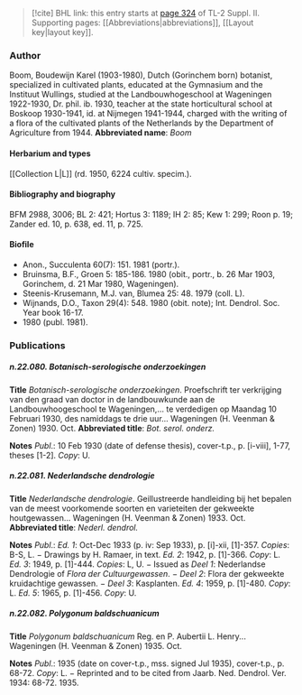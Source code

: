 > [!cite] BHL link: this entry starts at [page 324](https://www.biodiversitylibrary.org/page/33265521) of TL-2 Suppl. II.
> Supporting pages: [[Abbreviations|abbreviations]], [[Layout key|layout key]].

### Author

Boom, Boudewijn Karel (1903-1980), Dutch (Gorinchem born) botanist, specialized in cultivated plants, educated at the Gymnasium and the Instituut Wullings, studied at the Landbouwhogeschool at Wageningen 1922-1930, Dr. phil. ib. 1930, teacher at the state horticultural school at Boskoop 1930-1941, id. at Nijmegen 1941-1944, charged with the writing of a flora of the cultivated plants of the Netherlands by the Department of Agriculture from 1944. 
**Abbreviated name**: *Boom*

#### Herbarium and types

[[Collection L|L]] (rd. 1950, 6224 cultiv. specim.).

#### Bibliography and biography

BFM 2988, 3006; BL 2: 421; Hortus 3: 1189; IH 2: 85; Kew 1: 299; Roon p. 19; Zander ed. 10, p. 638, ed. 11, p. 725.

#### Biofile

- Anon., Succulenta 60(7): 151. 1981 (portr.).
- Bruinsma, B.F., Groen 5: 185-186. 1980 (obit., portr., b. 26 Mar 1903, Gorinchem, d. 21 Mar 1980, Wageningen).
- Steenis-Krusemann, M.J. van, Blumea 25: 48. 1979 (coll. L).
- Wijnands, D.O., Taxon 29(4): 548. 1980 (obit. note); Int. Dendrol. Soc. Year book 16-17.
- 1980 (publ. 1981).

### Publications

##### n.22.080. Botanisch-serologische onderzoekingen

**Title**
*Botanisch-serologische onderzoekingen*. Proefschrift ter verkrijging van den graad van doctor in de landbouwkunde aan de Landbouwhoogeschool te Wageningen,... te verdedigen op Maandag 10 Februari 1930, des namiddags te drie uur... Wageningen (H. Veenman & Zonen) 1930. Oct.
**Abbreviated title**: *Bot. serol. onderz.*

**Notes**
*Publ*.: 10 Feb 1930 (date of defense thesis), cover-t.p., p. \[i-viii\], 1-77, theses \[1-2\]. *Copy*: U.

##### n.22.081. Nederlandsche dendrologie

**Title**
*Nederlandsche dendrologie*. Geillustreerde handleiding bij het bepalen van de meest voorkomende soorten en varieteiten der gekweekte houtgewassen... Wageningen (H. Veenman & Zonen) 1933. Oct.
**Abbreviated title**: *Nederl. dendrol.*

**Notes**
*Publ*.: *Ed. 1*: Oct-Dec 1933 (p. iv: Sep 1933), p. \[i\]-xii, \[1\]-357. *Copies*: B-S, L. − Drawings by H. Ramaer, in text.
*Ed. 2*: 1942, p. \[1\]-366. *Copy*: L.
*Ed. 3*: 1949, p. \[1\]-444. *Copies*: L, U. − Issued as *Deel 1*: Nederlandse Dendrologie of *Flora der Cultuurgewassen*. − *Deel 2*: Flora der gekweekte kruidachtige gewassen. − *Deel 3*: Kasplanten.
*Ed. 4*: 1959, p. \[1\]-480. *Copy*: L.
*Ed. 5*: 1965, p. \[1\]-456. *Copy*: U.

##### n.22.082. Polygonum baldschuanicum

**Title**
*Polygonum baldschuanicum* Reg. en P. Aubertii L. Henry... Wageningen (H. Veenman & Zonen) 1935. Oct.

**Notes**
*Publ*.: 1935 (date on cover-t.p., mss. signed Jul 1935), cover-t.p., p. 68-72. *Copy*: L. − Reprinted and to be cited from Jaarb. Ned. Dendrol. Ver. 1934: 68-72. 1935.

